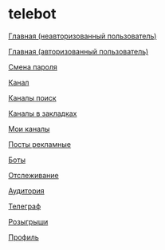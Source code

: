 # telebot
<p>
	<a href="https://efekta.github.io/telebot/build/index.html">Главная (неавторизованный пользователь)</a>
</p>
<p>
	<a href="https://efekta.github.io/telebot/build/index_user.html">Главная (авторизованный пользователь)</a>
</p>
<p>
	<a href="https://efekta.github.io/telebot/build/password_change.html">Смена пароля</a>
</p>
<p>
	<a href="https://efekta.github.io/telebot/build/channel.html">Канал</a>
</p>
<p>
	<a href="https://efekta.github.io/telebot/build/channels-search.html">Каналы поиск</a>
</p>
<p>
	<a href="https://efekta.github.io/telebot/build/channels-bookmarks.html">Каналы в закладках</a>
</p>
<p>
	<a href="https://efekta.github.io/telebot/build/channels-my.html">Мои каналы</a>
</p>
<p>
	<a href="https://efekta.github.io/telebot/build/posts.html">Посты рекламные</a>
</p>
<p>
	<a href="https://efekta.github.io/telebot/build/bots.html">Боты</a>
</p>
<p>
	<a href="https://efekta.github.io/telebot/build/tracking.html">Отслеживание</a>
</p>
<p>
    <a href="https://efekta.github.io/telebot/build/audience.html">Аудитория</a>
</p>
<p>
    <a href="https://efekta.github.io/telebot/build/telegraph.html">Телеграф</a>
</p>
<p>
    <a href="https://efekta.github.io/telebot/build/gifts.html">Розыгрыши</a>
</p>
<p>
    <a href="https://efekta.github.io/telebot/build/profile.html">Профиль</a>
</p>